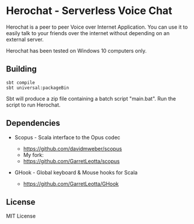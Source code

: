 Herochat - Serverless Voice Chat
================================

Herochat is a peer to peer Voice over Internet Application. You can use it to easily talk to your friends over the internet without depending on an external server. 

Herochat has been tested on Windows 10 computers only.


## Building


~~~~
sbt compile
sbt universal:packageBin
~~~~

Sbt will produce a zip file containing a batch script "main.bat". Run the script to run Herochat.


## Dependencies


* Scopus - Scala interface to the Opus codec
  - https://github.com/davidmweber/scopus
  - My fork:
  - https://github.com/GarretLeotta/scopus

* GHook - Global keyboard & Mouse hooks for Scala
  - https://github.com/GarretLeotta/GHook


## License


MIT License
